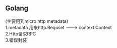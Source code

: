 ## Golang
(主要用到micro http metadata)\
1.metadata 用来http.Requset ---> context.Context \
2.Http请求RPC \
3.错误封装